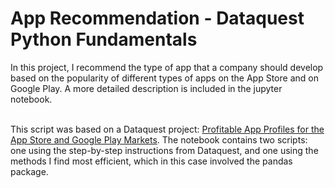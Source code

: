 # App Recommendation - Dataquest Python Fundamentals

In this project, I recommend the type of app that a company should develop based on the popularity of different types of apps on the App Store and on Google Play. A more detailed description is included in the jupyter notebook.</br></br>

This script was based on a Dataquest project: <a href="https://app.dataquest.io/c/112/m/350/guided-project%3A-profitable-app-profiles-for-the-app-store-and-google-play-markets/1/analyzing-mobile-app-data">Profitable App Profiles for the App Store and Google Play Markets</a>. The notebook contains two scripts: one using the step-by-step instructions from Dataquest, and one using the methods I find most efficient, which in this case involved the pandas package.
